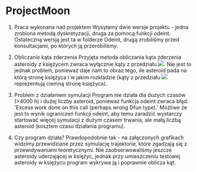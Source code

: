 # ProjectMoon
1) Praca wykonana nad projektem
Wysyłamy dwie wersje projektu - jedna zrobiona metodą dyskretyzacji, druga za pomocą funkcji odeint.
Ostateczną wersją jest ta w folderze Odeint, drugą zrobiliśmy przed konsultacjami,
po których ją przerobiliśmy.

2) Obliczanie kąta zderzenia
Przyjęta metoda obliczania kąta zderzenia asteroidy z księżycem zwraca wyłącznie kąty z przedziału <img src="https://render.githubusercontent.com/render/math?math=[0,\pi]">.
Nie jest to jednak problem, ponieważ daje nam to obraz tego, ile asteroid pada na którą stronę księżyca
i w jakim rozkładzie (kąty z przedziału <img src="https://render.githubusercontent.com/render/math?math=[\pi/2,\pi]"> reprezentują ciemną stronę księżyca).


3) Problem z działaniem symulacji
Program nie działa dla dużych czasów (>4000 h) i dużej liczby asteroid,
ponieważ funkcja odeint zwraca błąd: 'Excess work done on this call (perhaps wrong Dfun type).'
Możliwe że jest to wynik ograniczeń funkcji odeint, aby temu zaradzić wystarczy startować
więcej symulacji z dużym czasem trwania, ale małą liczbą asteroid (kosztem czasu działania programu).

4) Czy program działa?
Prawdopodobnie tak - na załączonych grafikach widzimy przewidziane przez symulację trajektorie,
które zgadzają się z przewidywaniami teoretycznymi. Nie zaobserwowaliśmy jeszcze asteroidy uderzającej
w księżyc, jednak przy umieszczeniu testowej asteroidy w księżycu program wykrywa ją
i poprawnie oblicza kąt.


